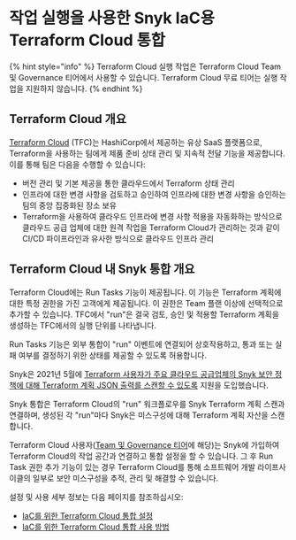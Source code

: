 # 작업 실행을 사용한 Snyk IaC용 Terraform Cloud 통합

{% hint style="info" %}
Terraform Cloud 실행 작업은 Terraform Cloud Team 및 Governance 티어에서 사용할 수 있습니다. Terraform Cloud 무료 티어는 실행 작업을 지원하지 않습니다.
{% endhint %}

## Terraform Cloud 개요

[Terraform Cloud](https://www.terraform.io/cloud) (TFC)는 HashiCorp에서 제공하는 유상 SaaS 플랫폼으로, Terraform을 사용하는 팀에게 제품 준비 상태 관리 및 지속적 전달 기능을 제공합니다. 이를 통해 팀은 다음을 수행할 수 있습니다:

* 버전 관리 및 기본 제공을 통한 클라우드에서 Terraform 상태 관리
* 인프라에 대한 변경 사항을 검토하고 승인하여 인프라에 대한 변경 사항을 승인하는 팀의 중앙 집중화된 장소 보유
* Terraform을 사용하여 클라우드 인프라에 변경 사항 적용을 자동화하는 방식으로 클라우드 공급 업체에 대한 원격 작업을 Terraform Cloud가 관리하는 것과 같이 CI/CD 파이프라인과 유사한 방식으로 클라우드 인프라 관리

## **Terraform Cloud 내 Snyk 통합 개요**

Terraform Cloud에는 Run Tasks 기능이 제공됩니다. 이 기능은 Terraform 계획에 대한 특정 권한을 가진 고객에게 제공됩니다. 이 권한은 Team 플랜 이상에 선택적으로 추가할 수 있습니다. TFC에서 "run"은 결국 검토, 승인 및 적용할 Terraform 계획을 생성하는 TFC에서의 실행 단위를 나타냅니다.

Run Tasks 기능은 외부 통합이 "run" 이벤트에 연결되어 상호작용하고, 통과 또는 실패 여부를 결정하기 위한 상태를 제공할 수 있도록 허용합니다.

Snyk은 2021년 5월에 [Terraform 사용자가 주요 클라우드 공급업체의 Snyk 보안 정책에 대해 Terraform 계획 JSON 출력를 스캔할 수 있도록](https://snyk.io/blog/prevent-cloud-misconfigurations-hashicorp-terraform-snyk-iac/) 지원을 도입했습니다.

Snyk 통합은 Terraform Cloud의 "run" 워크플로우를 Snyk Terraform 계획 스캔과 연결하며, 생성된 각 "run"마다 Snyk은 미스구성에 대해 Terraform 계획 자산을 스캔합니다.

Terraform Cloud 사용자([Team 및 Governance 티어](https://www.hashicorp.com/products/terraform/pricing)에 해당)는 Snyk에 가입하여 Terraform Cloud의 작업 공간과 연결하고 통합 설정을 할 수 있습니다. 그 후 Run Task 권한 추가 기능이 있는 경우 Terraform Cloud를 통해 소프트웨어 개발 라이프사이클의 일부로 보안 미스구성을 추적, 관리 및 해결할 수 있습니다.

설정 및 사용 세부 정보는 다음 페이지를 참조하십시오:

* [IaC를 위한 Terraform Cloud 통합 설정](set-up-the-terraform-cloud-integration-for-iac.md)
* [IaC를 위한 Terraform Cloud 통합 사용 방법](how-to-use-the-terraform-cloud-integration-for-iac.md)
